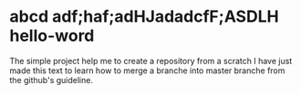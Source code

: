 # abcd adf;haf;adHJadadcfF;ASDLH hello-word
The simple project help me to create a repository from a scratch
I have just made this text to learn how to merge a branche into master branche from the github's guideline.
